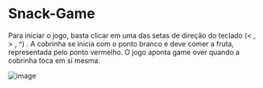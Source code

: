 # Snack-Game

Para iniciar o jogo, basta clicar em uma das setas de direção do teclado (< , > , ^)  .
A cobrinha se inicia com o ponto branco e deve comer a fruta, representada pelo ponto vermelho.
O jogo aponta game over quando a cobrinha toca em si mesma.

![image](https://user-images.githubusercontent.com/85190975/158178923-3bb8dfdf-5a86-400d-ac11-dc28b820d24f.png)
